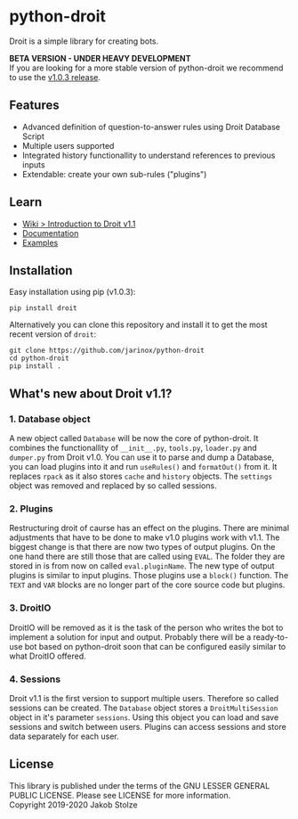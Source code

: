 # python-droit
Droit is a simple library for creating bots.

**BETA VERSION - UNDER HEAVY DEVELOPMENT**  
If you are looking for a more stable version of python-droit we recommend to use the [v1.0.3 release](https://github.com/jarinox/python-droit/releases/tag/v1.0.3).

## Features
- Advanced definition of question-to-answer rules using Droit Database Script
- Multiple users supported
- Integrated history functionallity to understand references to previous inputs
- Extendable: create your own sub-rules ("plugins")

## Learn
- [Wiki > Introduction to Droit v1.1](https://github.com/jarinox/python-droit/wiki/Introduction-to-Droit-v1.1)
- [Documentation](https://github.com/jarinox/python-droit/blob/master/docs/droit.md)
- [Examples](https://github.com/jarinox/python-droit/blob/master/sample/)

## Installation
Easy installation using pip (v1.0.3):
```
pip install droit
```
Alternatively you can clone this repository and install it to get the most recent version of `droit`:
```
git clone https://github.com/jarinox/python-droit
cd python-droit
pip install .
```

## What's new about Droit v1.1?
### 1. Database object
A new object called `Database` will be now the core of python-droit. It combines the functionallity of `__init__.py`, `tools.py`, `loader.py` and `dumper.py` from Droit v1.0. You can use it to parse and dump a Database, you can load plugins into it and run `useRules()` and `formatOut()` from it. It replaces `rpack` as it also stores `cache` and `history` objects. The `settings` object was removed and replaced by so called sessions.

### 2. Plugins
Restructuring droit of caurse has an effect on the plugins. There are minimal adjustments that have to be done to make v1.0 plugins work with v1.1. The biggest change is that there are now two types of output plugins. On the one hand there are still those that are called using `EVAL`. The folder they are stored in is from now on called `eval.pluginName`. The new type of output plugins is similar to input plugins. Those plugins use a `block()` function. The `TEXT` and `VAR` blocks are no longer part of the core source code but plugins.

### 3. DroitIO
DroitIO will be removed as it is the task of the person who writes the bot to implement a solution for input and output. Probably there will be a ready-to-use bot based on python-droit soon that can be configured easily similar to what DroitIO offered.

### 4. Sessions
Droit v1.1 is the first version to support multiple users. Therefore so called sessions can be created. The `Database` object stores a `DroitMultiSession` object in it's parameter `sessions`. Using this object you can load and save sessions and switch between users. Plugins can access sessions and store data separately for each user.
  
## License
This library is published under the terms of the GNU LESSER GENERAL PUBLIC LICENSE. Please see LICENSE for more information.  
Copyright 2019-2020 Jakob Stolze
